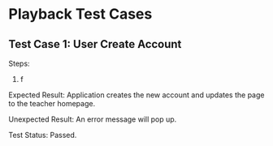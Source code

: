 # Playback Test Cases

## Test Case 1: User Create Account

Steps:

1. f

Expected Result: Application creates the new account and updates the page to the teacher homepage.

Unexpected Result: An error message will pop up.

Test Status: Passed.
